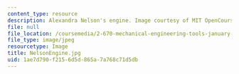 ```yaml
---
content_type: resource
description: Alexandra Nelson's engine. Image courtesy of MIT OpenCourseWare.
file: null
file_location: /coursemedia/2-670-mechanical-engineering-tools-january-iap-2004/1ae7d790f2156d5d865a7a768c71d5db_NelsonEngine.jpg
file_type: image/jpeg
resourcetype: Image
title: NelsonEngine.jpg
uid: 1ae7d790-f215-6d5d-865a-7a768c71d5db
---
```

